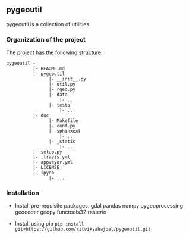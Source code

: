## pygeoutil

pygeoutil is a collection of utilities

### Organization of the  project

The project has the following structure:

	pygeoutil -
			  |- README.md
			  |- pygeoutil
					|- __init__.py
					|- util.py
					|- rgeo.py
					|- data
						|- ...
					|- tests
						|- ...
			  |- doc
					|- Makefile
					|- conf.py
					|- sphinxext
						|- ...
					|- _static
						|- ...
			  |- setup.py
			  |- .travis.yml
			  |- appveyor.yml
			  |- LICENSE
			  |- ipynb
		  			|- ...

### Installation
* Install pre-requisite packages:
gdal
pandas
numpy
pygeoprocessing
geocoder
geopy
functools32
rasterio

* Install using pip
`pip install git+https://github.com/ritviksahajpal/pygeoutil.git`


